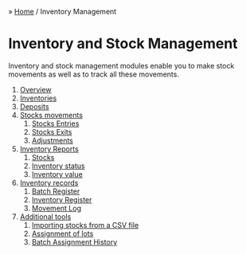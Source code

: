 &raquo; [Home](../index.md) / Inventory Management

# Inventory and Stock Management

Inventory and stock management modules enable you to make stock movements as well as to track all these movements.

1. [Overview](./overview.md)
2. [Inventories](./inventory.md)
3. [Deposits](./depot.md)
4. [Stocks movements](./movement.md)
    1. [Stocks Entries](./movement.entry.md)
    2. [Stocks Exits](./movement.exit.md)
    3. [Adjustments](./movement.adjustment.md)
5. [Inventory Reports]()
    1. [Stocks]()
    2. [Inventory status]()
    3. [Inventory value]()
6. [Inventory records]()
    1. [Batch Register]()
    2. [Inventory Register]()
    3. [Movement Log]()
7. [Additional tools]()
    1. [Importing stocks from a CSV file]()
    2. [Assignment of lots]()
    2. [Batch Assignment History]()
